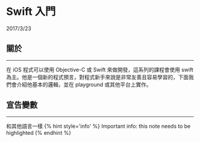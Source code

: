 # Swift 入門

2017/3/23

## 關於
---
在 iOS 程式可以使用 Objective-C 或 Swift 來做開發，這系列的課程會使用 swift 為主。他是一個新的程式預言，對程式新手來說是非常友善且容易學習的，下面我們會介紹他基本的邏輯，並在 playground 或其他平台上實作。

## 宣告變數
---
和其他語言一樣
{% hint style='info' %}
Important info: this note needs to be highlighted
{% endhint %}